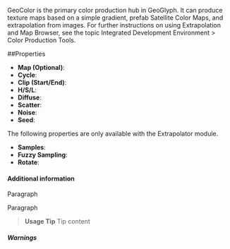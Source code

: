 GeoColor is the primary color production hub in GeoGlyph. It can produce texture maps based on a simple gradient, prefab Satellite Color Maps, and extrapolation from images. For further instructions on using Extrapolation and Map Browser, see the topic Integrated Development Environment > Color Production Tools.

##Properties

- **Map (Optional)**: 
- **Cycle**: 
- **Clip (Start/End)**: 
- **H/S/L**: 
- **Diffuse**: 
- **Scatter**: 
- **Noise**: 
- **Seed**:

The following properties are only available with the Extrapolator module.

- **Samples**: 
- **Fuzzy Sampling**: 
- **Rotate**: 

#### Additional information
Paragraph

Paragraph
> **Usage Tip**
> Tip content

##### Warnings
